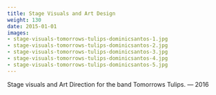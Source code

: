 ```yaml
---
title: Stage Visuals and Art Design
weight: 130
date: 2015-01-01
images:
- stage-visuals-tomorrows-tulips-dominicsantos-1.jpg
- stage-visuals-tomorrows-tulips-dominicsantos-2.jpg
- stage-visuals-tomorrows-tulips-dominicsantos-3.jpg
- stage-visuals-tomorrows-tulips-dominicsantos-4.jpg
- stage-visuals-tomorrows-tulips-dominicsantos-5.jpg
---
```

Stage visuals and Art Direction for the band Tomorrows Tulips. — 2016
